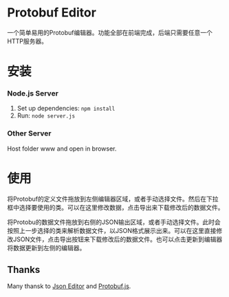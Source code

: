 Protobuf Editor
=============================
一个简单易用的Protobuf编辑器。功能全部在前端完成，后端只需要任意一个HTTP服务器。

# 安装

### Node.js Server

1. Set up dependencies: `npm install`
2. Run: `node server.js`

### Other Server

Host folder www and open in browser.

# 使用

将Protobuf的定义文件拖放到左侧编辑器区域，或者手动选择文件。然后在下拉框中选择要使用的类。可以在这里修改数据，点击导出来下载修改后的数据文件。

将Protobu的数据文件拖放到右侧的JSON输出区域，或者手动选择文件。此时会按照上一步选择的类来解析数据文件，以JSON格式展示出来。可以在这里直接修改JSON文件，点击导出按钮来下载修改后的数据文件。也可以点击更新到编辑器将数据更新到左侧的编辑器。


## Thanks

Many thansk to [Json Editor](https://github.com/jdorn/json-editor) and [Protobuf.js](https://github.com/dcodeIO/protobuf.js/).